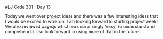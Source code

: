 #LJ Code 301 - Day 13

Today we went over project ideas and there was a few interesting ideas that I would be excited to work on. I am looking forward to starting project week! We also reviewed page.js which was surprisingly 'easy' to understand and comprehend. I also look forward to using more of that in the future.
